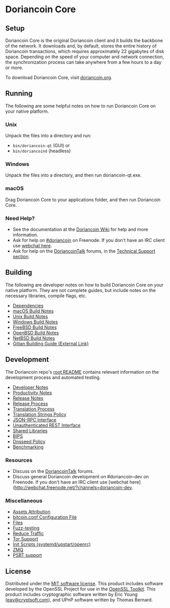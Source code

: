 Doriancoin Core
=============

Setup
---------------------
Doriancoin Core is the original Doriancoin client and it builds the backbone of the network. It downloads and, by default, stores the entire history of Doriancoin transactions, which requires approximately 22 gigabytes of disk space. Depending on the speed of your computer and network connection, the synchronization process can take anywhere from a few hours to a day or more.

To download Doriancoin Core, visit [doriancoin.org](https://doriancoin.org/).

Running
---------------------
The following are some helpful notes on how to run Doriancoin Core on your native platform.

### Unix

Unpack the files into a directory and run:

- `bin/doriancoin-qt` (GUI) or
- `bin/doriancoind` (headless)

### Windows

Unpack the files into a directory, and then run doriancoin-qt.exe.

### macOS

Drag Doriancoin Core to your applications folder, and then run Doriancoin Core.

### Need Help?

* See the documentation at the [Doriancoin Wiki](https://doriancoin.info/)
for help and more information.
* Ask for help on [#doriancoin](http://webchat.freenode.net?channels=doriancoin) on Freenode. If you don't have an IRC client use [webchat here](http://webchat.freenode.net?channels=doriancoin).
* Ask for help on the [DoriancoinTalk](https://doriancointalk.io/) forums, in the [Technical Support section](https://doriancointalk.io/c/technical-support).

Building
---------------------
The following are developer notes on how to build Doriancoin Core on your native platform. They are not complete guides, but include notes on the necessary libraries, compile flags, etc.

- [Dependencies](dependencies.md)
- [macOS Build Notes](build-osx.md)
- [Unix Build Notes](build-unix.md)
- [Windows Build Notes](build-windows.md)
- [FreeBSD Build Notes](build-freebsd.md)
- [OpenBSD Build Notes](build-openbsd.md)
- [NetBSD Build Notes](build-netbsd.md)
- [Gitian Building Guide (External Link)](https://github.com/bitcoin-core/docs/blob/master/gitian-building.md)

Development
---------------------
The Doriancoin repo's [root README](/README.md) contains relevant information on the development process and automated testing.

- [Developer Notes](developer-notes.md)
- [Productivity Notes](productivity.md)
- [Release Notes](release-notes.md)
- [Release Process](release-process.md)
- [Translation Process](translation_process.md)
- [Translation Strings Policy](translation_strings_policy.md)
- [JSON-RPC Interface](JSON-RPC-interface.md)
- [Unauthenticated REST Interface](REST-interface.md)
- [Shared Libraries](shared-libraries.md)
- [BIPS](bips.md)
- [Dnsseed Policy](dnsseed-policy.md)
- [Benchmarking](benchmarking.md)

### Resources
* Discuss on the [DoriancoinTalk](https://doriancointalk.io/) forums.
* Discuss general Doriancoin development on #doriancoin-dev on Freenode. If you don't have an IRC client use [webchat here](http://webchat.freenode.net/?channels=doriancoin-dev.

### Miscellaneous
- [Assets Attribution](assets-attribution.md)
- [bitcoin.conf Configuration File](bitcoin-conf.md)
- [Files](files.md)
- [Fuzz-testing](fuzzing.md)
- [Reduce Traffic](reduce-traffic.md)
- [Tor Support](tor.md)
- [Init Scripts (systemd/upstart/openrc)](init.md)
- [ZMQ](zmq.md)
- [PSBT support](psbt.md)

License
---------------------
Distributed under the [MIT software license](/COPYING).
This product includes software developed by the OpenSSL Project for use in the [OpenSSL Toolkit](https://www.openssl.org/). This product includes
cryptographic software written by Eric Young ([eay@cryptsoft.com](mailto:eay@cryptsoft.com)), and UPnP software written by Thomas Bernard.
